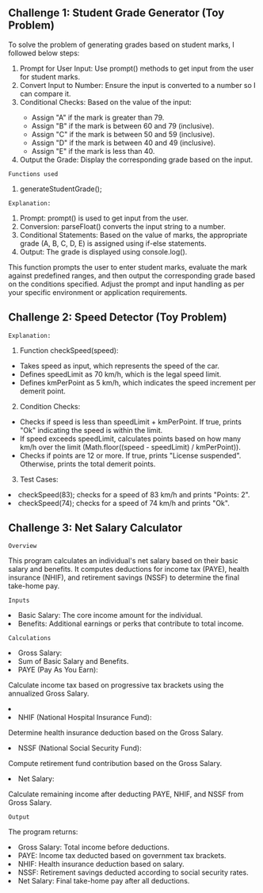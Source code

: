 <h2>Challenge 1: Student Grade Generator (Toy Problem)</h2>

To solve the problem of generating grades based on student marks, I followed below steps:

<ol>
<li>Prompt for User Input: Use prompt() methods to get input from the user for student marks.</li>
<li>Convert Input to Number: Ensure the input is converted to a number so I can compare it.
<li>Conditional Checks: Based on the value of the input:</li>
<ul>
<li>Assign "A" if the mark is greater than 79.</li>
<li>Assign "B" if the mark is between 60 and 79 (inclusive).</li>
<li>Assign "C" if the mark is between 50 and 59 (inclusive).</li>
<li>Assign "D" if the mark is between 40 and 49 (inclusive).</li>
<li>Assign "E" if the mark is less than 40.</li>
</ul>
<li>Output the Grade: Display the corresponding grade based on the input.

</ol>

`Functions used`

<ol>
<li>
generateStudentGrade(); </li>
</ol>

`Explanation:`

<ol>
<li>Prompt: prompt() is used to get input from the user.</li>
<li>Conversion: parseFloat() converts the input string to a number.</li>
<li>Conditional Statements: Based on the value of marks, the appropriate grade (A, B, C, D, E) is assigned using if-else statements.</li>
<li>Output: The grade is displayed using console.log().</li>
</ol>
<p>This function prompts the user to enter student marks, evaluate the mark against predefined ranges, and then output the corresponding grade based on the conditions specified. Adjust the prompt and input handling as per your specific environment or application requirements.</p>

<h2>Challenge 2: Speed Detector (Toy Problem)</h2>

`Explanation:`

1. Function checkSpeed(speed):

<ul>
<li>Takes speed as input, which represents the speed of the car.
<li>Defines speedLimit as 70 km/h, which is the legal speed limit.
<li>Defines kmPerPoint as 5 km/h, which indicates the speed increment per demerit point.
</ul>

2. Condition Checks:
<ul>
<li>Checks if speed is less than speedLimit + kmPerPoint. If true, prints "Ok" indicating the speed is within the limit.
<li>If speed exceeds speedLimit, calculates points based on how many km/h over the limit (Math.floor((speed - speedLimit) / kmPerPoint)).
<li>Checks if points are 12 or more. If true, prints "License suspended". Otherwise, prints the total demerit points.
</ul>

3. Test Cases:

<li>checkSpeed(83); checks for a speed of 83 km/h and prints "Points: 2".
<li>checkSpeed(74); checks for a speed of 74 km/h and prints "Ok".

<h2>Challenge 3: Net Salary Calculator</h2>

`Overview`

This program calculates an individual's net salary based on their basic salary and benefits. It computes deductions for income tax (PAYE), health insurance (NHIF), and retirement savings (NSSF) to determine the final take-home pay.

`Inputs`

<li>Basic Salary: The core income amount for the individual.
<li>Benefits: Additional earnings or perks that contribute to total income.

`Calculations`

<li>Gross Salary:

<li>Sum of Basic Salary and Benefits.
<li>PAYE (Pay As You Earn):

<p>Calculate income tax based on progressive tax brackets using the annualized Gross Salary.</p>
<li><li>NHIF (National Hospital Insurance Fund):

Determine health insurance deduction based on the Gross Salary.
<li>NSSF (National Social Security Fund):

Compute retirement fund contribution based on the Gross Salary.
<li>Net Salary:

Calculate remaining income after deducting PAYE, NHIF, and NSSF from Gross Salary.

`Output`

The program returns:

<li>Gross Salary: Total income before deductions.
<li>PAYE: Income tax deducted based on government tax brackets.
<li>NHIF: Health insurance deduction based on salary.
<li>NSSF: Retirement savings deducted according to social security rates.
<li>Net Salary: Final take-home pay after all deductions.

